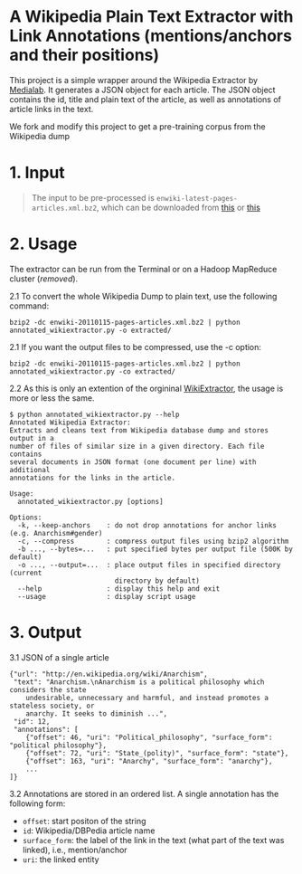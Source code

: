 # A Wikipedia Plain Text Extractor with Link Annotations (mentions/anchors and their positions)

This project is a simple wrapper around the Wikipedia Extractor by [Medialab](http://medialab.di.unipi.it/wiki/Wikipedia_Extractor). It generates a JSON object for each article. The JSON object contains the id, title and plain text of the article, as well as annotations of article links in the text.

We fork and modify this project to get a pre-training corpus from the Wikipedia dump

# 1. Input 
>  The input to be pre-processed is `enwiki-latest-pages-articles.xml.bz2`, which can be downloaded from [this](https://dumps.wikimedia.org/enwiki/20220301/enwiki-20220301-pages-articles.xml.bz2) or [this](https://dumps.wikimedia.org/enwiki/)


# 2. Usage

The extractor can be run from the Terminal or on a Hadoop MapReduce cluster (*removed*).

2.1 To convert the whole Wikipedia Dump to plain text, use the following command:

	bzip2 -dc enwiki-20110115-pages-articles.xml.bz2 | python annotated_wikiextractor.py -o extracted/

2.1 If you want the output files to be compressed, use the -c option:

	bzip2 -dc enwiki-20110115-pages-articles.xml.bz2 | python annotated_wikiextractor.py -co extracted/

2.2 As this is only an extention of the orgininal [WikiExtractor](https://github.com/attardi/wikiextractor), the usage is more or less the same.

	$ python annotated_wikiextractor.py --help
	Annotated Wikipedia Extractor:
	Extracts and cleans text from Wikipedia database dump and stores output in a
	number of files of similar size in a given directory. Each file contains
	several documents in JSON format (one document per line) with additional
	annotations for the links in the article.

	Usage:
	  annotated_wikiextractor.py [options]

	Options:
	  -k, --keep-anchors    : do not drop annotations for anchor links (e.g. Anarchism#gender)
	  -c, --compress        : compress output files using bzip2 algorithm
	  -b ..., --bytes=...   : put specified bytes per output file (500K by default)
	  -o ..., --output=...  : place output files in specified directory (current
	                          directory by default)
	  --help                : display this help and exit
	  --usage               : display script usage


# 3. Output

3.1 JSON of a single article

	{"url": "http://en.wikipedia.org/wiki/Anarchism", 
	 "text": "Anarchism.\nAnarchism is a political philosophy which considers the state 
		undesirable, unnecessary and harmful, and instead promotes a stateless society, or 
		anarchy. It seeks to diminish ...", 
	 "id": 12, 
	 "annotations": [
		{"offset": 46, "uri": "Political_philosophy", "surface_form": "political philosophy"}, 
		{"offset": 72, "uri": "State_(polity)", "surface_form": "state"}, 
		{"offset": 163, "uri": "Anarchy", "surface_form": "anarchy"}, 
		...
	]}


3.2 Annotations are stored in an ordered list. A single annotation has the following form:

	
* `offset`: start positon of the string
* `id`: Wikipedia/DBPedia article name
* `surface_form`: the label of the link in the text (what part of the text was linked), i.e., mention/anchor
* `uri`: the linked entity


